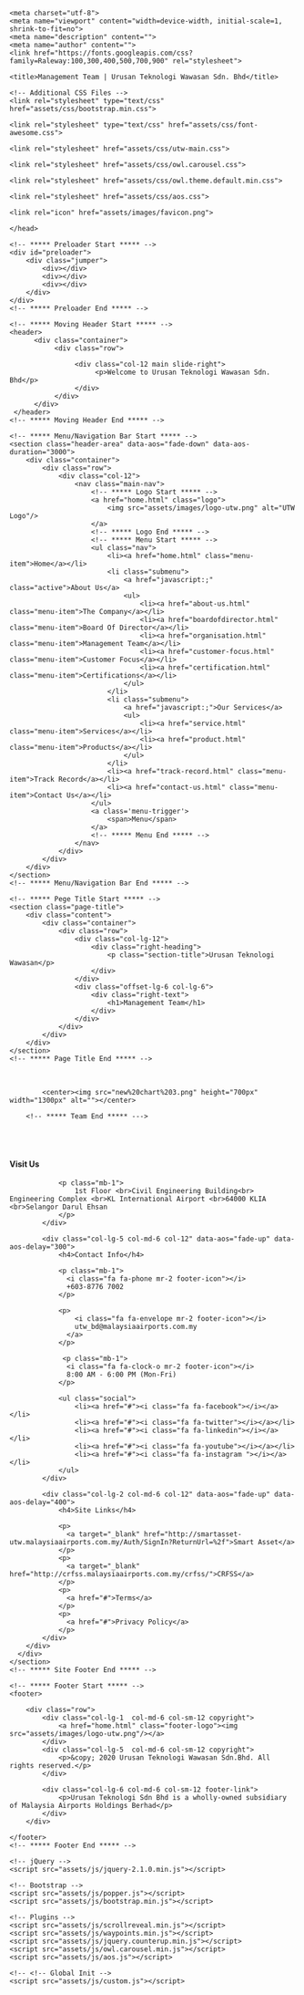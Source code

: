 <!DOCTYPE html>
<html lang="en">

  <head>

    <meta charset="utf-8">
    <meta name="viewport" content="width=device-width, initial-scale=1, shrink-to-fit=no">
    <meta name="description" content="">
    <meta name="author" content="">
    <link href="https://fonts.googleapis.com/css?family=Raleway:100,300,400,500,700,900" rel="stylesheet">

    <title>Management Team | Urusan Teknologi Wawasan Sdn. Bhd</title>

    <!-- Additional CSS Files -->
    <link rel="stylesheet" type="text/css" href="assets/css/bootstrap.min.css">

    <link rel="stylesheet" type="text/css" href="assets/css/font-awesome.css">

    <link rel="stylesheet" href="assets/css/utw-main.css">

    <link rel="stylesheet" href="assets/css/owl.carousel.css">

    <link rel="stylesheet" href="assets/css/owl.theme.default.min.css">

    <link rel="stylesheet" href="assets/css/aos.css">

    <link rel="icon" href="assets/images/favicon.png">

    </head>
    
 <body>
    
    <!-- ***** Preloader Start ***** -->
    <div id="preloader">
        <div class="jumper">
            <div></div>
            <div></div>
            <div></div>
        </div>
    </div>  
    <!-- ***** Preloader End ***** -->

    <!-- ***** Moving Header Start ***** -->
    <header>
          <div class="container">
               <div class="row">

                    <div class="col-12 main slide-right">
                         <p>Welcome to Urusan Teknologi Wawasan Sdn. Bhd</p>
                    </div>
               </div>
          </div>
     </header>
    <!-- ***** Moving Header End ***** -->
    
    <!-- ***** Menu/Navigation Bar Start ***** -->
    <section class="header-area" data-aos="fade-down" data-aos-duration="3000">
        <div class="container">
            <div class="row">
                <div class="col-12">
                    <nav class="main-nav">
                        <!-- ***** Logo Start ***** -->
                        <a href="home.html" class="logo">
                            <img src="assets/images/logo-utw.png" alt="UTW Logo"/>
                        </a>
                        <!-- ***** Logo End ***** -->
                        <!-- ***** Menu Start ***** -->
                        <ul class="nav">
                            <li><a href="home.html" class="menu-item">Home</a></li>
                            <li class="submenu">
                                <a href="javascript:;" class="active">About Us</a>
                                <ul>
                                    <li><a href="about-us.html" class="menu-item">The Company</a></li>
                                    <li><a href="boardofdirector.html" class="menu-item">Board Of Director</a></li>
                                    <li><a href="organisation.html" class="menu-item">Management Team</a></li>
                                    <li><a href="customer-focus.html" class="menu-item">Customer Focus</a></li>
                                    <li><a href="certification.html" class="menu-item">Certifications</a></li>
                                </ul>
                            </li>
                            <li class="submenu">
                                <a href="javascript:;">Our Services</a>
                                <ul>
                                    <li><a href="service.html" class="menu-item">Services</a></li>
                                    <li><a href="product.html" class="menu-item">Products</a></li>
                                </ul>
                            </li>
                            <li><a href="track-record.html" class="menu-item">Track Record</a></li>
                            <li><a href="contact-us.html" class="menu-item">Contact Us</a></li>
                        </ul>
                        <a class='menu-trigger'>
                            <span>Menu</span>
                        </a>
                        <!-- ***** Menu End ***** -->
                    </nav>
                </div>
            </div>
        </div>
    </section>
    <!-- ***** Menu/Navigation Bar End ***** -->

    <!-- ***** Pege Title Start ***** -->
    <section class="page-title">
        <div class="content">
            <div class="container">
                <div class="row">
                    <div class="col-lg-12">
                        <div class="right-heading">
                            <p class="section-title">Urusan Teknologi Wawasan</p>
                        </div>
                    </div>
                    <div class="offset-lg-6 col-lg-6">
                        <div class="right-text">
                            <h1>Management Team</h1>
                        </div>
                    </div>
                </div>
            </div>
        </div>
    </section>
    <!-- ***** Page Title End ***** -->
<br>
		<!-- ***** Team Start ***** -->
           
            <center><img src="new%20chart%203.png" height="700px" width="1300px" alt=""></center>
		    
		<!-- ***** Team End ***** --->
  <br>
  <br>
    <!-- ***** Site Footer Start ***** -->
    <section class="site-footer">
      <div class="container">
        <div class="row">
            <div class="col-lg-5 col-md-6 col-12" data-aos="fade-up" data-aos-delay="200">
                <h4>Visit Us</h4>

                <p class="mb-1">
                    1st Floor <br>Civil Engineering Building<br> Engineering Complex <br>KL International Airport <br>64000 KLIA <br>Selangor Darul Ehsan
                </p>
            </div>

            <div class="col-lg-5 col-md-6 col-12" data-aos="fade-up" data-aos-delay="300">
                <h4>Contact Info</h4>

                <p class="mb-1">
                  <i class="fa fa-phone mr-2 footer-icon"></i> 
                  +603-8776 7002 
                </p>

                <p>
                    <i class="fa fa-envelope mr-2 footer-icon"></i>
                    utw_bd@malaysiaairports.com.my
                  </a>
                </p>

                 <p class="mb-1">
                  <i class="fa fa-clock-o mr-2 footer-icon"></i> 
                  8:00 AM - 6:00 PM (Mon-Fri) 
                </p>

                <ul class="social">
                    <li><a href="#"><i class="fa fa-facebook"></i></a></li>
                    <li><a href="#"><i class="fa fa-twitter"></i></a></li>
                    <li><a href="#"><i class="fa fa-linkedin"></i></a></li>
                    <li><a href="#"><i class="fa fa-youtube"></i></a></li>
                    <li><a href="#"><i class="fa fa-instagram "></i></a></li>
                </ul>
            </div>

            <div class="col-lg-2 col-md-6 col-12" data-aos="fade-up" data-aos-delay="400">
                <h4>Site Links</h4>

                <p>
                  <a target="_blank" href="http://smartasset-utw.malaysiaairports.com.my/Auth/SignIn?ReturnUrl=%2f">Smart Asset</a>
                </p>
                <p>
                  <a target="_blank" href="http://crfss.malaysiaairports.com.my/crfss/">CRFSS</a>
                </p>
                <p>
                  <a href="#">Terms</a>
                </p>
                <p>
                  <a href="#">Privacy Policy</a>
                </p>
            </div>
        </div>
      </div>
    </section>
    <!-- ***** Site Footer End ***** -->

    <!-- ***** Footer Start ***** -->
    <footer>

        <div class="row">
            <div class="col-lg-1  col-md-6 col-sm-12 copyright">
                <a href="home.html" class="footer-logo"><img src="assets/images/logo-utw.png"/></a>
            </div>
            <div class="col-lg-5  col-md-6 col-sm-12 copyright">
                <p>&copy; 2020 Urusan Teknologi Wawasan Sdn.Bhd. All rights reserved.</p>
            </div>

            <div class="col-lg-6 col-md-6 col-sm-12 footer-link">
                <p>Urusan Teknologi Sdn Bhd is a wholly-owned subsidiary of Malaysia Airports Holdings Berhad</p>
            </div>
        </div>
        
    </footer>
    <!-- ***** Footer End ***** -->
    
    <!-- jQuery -->
    <script src="assets/js/jquery-2.1.0.min.js"></script>

    <!-- Bootstrap -->
    <script src="assets/js/popper.js"></script>
    <script src="assets/js/bootstrap.min.js"></script>

    <!-- Plugins -->
    <script src="assets/js/scrollreveal.min.js"></script>
    <script src="assets/js/waypoints.min.js"></script>
    <script src="assets/js/jquery.counterup.min.js"></script>
    <script src="assets/js/owl.carousel.min.js"></script>
    <script src="assets/js/aos.js"></script> 
    
    <!-- <!-- Global Init -->
    <script src="assets/js/custom.js"></script>

  </body>
</html>
